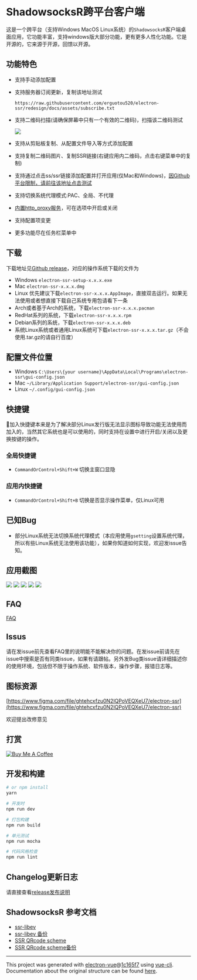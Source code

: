 # ShadowsocksR跨平台客户端

这是一个跨平台（支持Windows MacOS Linux系统）的`ShadowsocksR`客户端桌面应用，它功能丰富，支持windows版大部分功能，更有更多人性化功能。它是开源的，它来源于开源，回馈以开源。

## 功能特色

- 支持手动添加配置
- 支持服务器订阅更新，复制该地址测试

  `https://raw.githubusercontent.com/erguotou520/electron-ssr/redesign/docs/assets/subscribe.txt`
- 支持二维码扫描(请确保屏幕中只有一个有效的二维码)，扫描该二维码测试

  ![](docs/assets/scan.jpg)
- 支持从剪贴板复制、从配置文件导入等方式添加配置
- 支持复制二维码图片、复制SSR链接(右键应用内二维码，点击右键菜单中的复制)
- 支持通过点击ss/ssr链接添加配置并打开应用(仅Mac和Windows)，[因Github平台限制，请前往该地址点击测试](https://erguotou520.github.io/electron-ssr)
- 支持切换系统代理模式:PAC、全局、不代理
- [内置http_proxy服务](docs/HTTP_PROXY.md)，可在选项中开启或关闭
- 支持配置项变更
- 更多功能尽在任务栏菜单中

<!-- ## Telegram交流

[![](https://img.shields.io/badge/Telegram-electron--ssr-blue.svg)](https://t.me/joinchat/E7ViZhJAZpKtnIJy9WepDA) -->

## 下载

下载地址见[Github release](https://github.com/erguotou520/electron-ssr/releases)，对应的操作系统下载的文件为

- Windows `electron-ssr-setup-x.x.x.exe`
- Mac `electron-ssr-x.x.x.dmg`
- Linux 优先建议下载`electron-ssr-x.x.x.AppImage`，直接双击运行。如果无法使用或者想直接下载自己系统专用包请看下一条
- Arch或者基于Arch的系统，下载`electron-ssr-x.x.x.pacman`
- RedHat系列的系统，下载`electron-ssr-x.x.x.rpm`
- Debian系列的系统，下载`electron-ssr-x.x.x.deb`
- 系统Linux系统或者通用Linux系统可下载`electron-ssr-x.x.x.tar.gz`（不会使用.tar.gz的请自行百度）

## 配置文件位置

- Windows `C:\Users\{your username}\AppData\Local\Programs\electron-ssr\gui-config.json`
- Mac `~/Library/Application Support/electron-ssr/gui-config.json`
- Linux `~/.config/gui-config.json`

## 快捷键

加入快捷键本来是为了解决部分Linux发行版无法显示图标导致功能无法使用而加入的，当然其它系统也是可以使用的，同时支持在设置中进行开启/关闭以及更换按键的操作。

### 全局快捷键

- `CommandOrControl+Shift+W` 切换主窗口显隐

### 应用内快捷键
- `CommandOrControl+Shift+B` 切换是否显示操作菜单，仅Linux可用

## 已知Bug

- 部分Linux系统无法切换系统代理模式（本应用使用`gsetting`设置系统代理，所以有些Linux系统无法使用该功能），如果你知道如何实现，欢迎发issue告知。

## 应用截图

![](docs/assets/main.jpg)
![](docs/assets/settings.jpg)
![](docs/assets/ssr-settings.jpg)
![](docs/assets/subscribe.jpg)
![](docs/assets/tray.jpg)

## FAQ

[FAQ](./docs/FAQ.md)

## Issus

请在发issue前先查看FAQ里的说明能不能解决你的问题。在发issue前请先在issue中搜索是否有同类issue，如果有请跟帖。另外发Bug类issue请详细描述你的使用环境，包括但不限于操作系统、软件版本，操作步骤，报错日志等。

## 图标资源

[https://www.figma.com/file/ghtehcxfzu0N2lQPoVEQXeU7/electron-ssr](https://www.figma.com/file/ghtehcxfzu0N2lQPoVEQXeU7/electron-ssr)

欢迎提出改修意见

## 打赏

[![Buy Me A Coffee](https://www.buymeacoffee.com/assets/img/custom_images/orange_img.png)](https://www.buymeacoffee.com/erguotou520)

## 开发和构建

``` bash
# or npm install
yarn

# 开发时
npm run dev

# 打包构建
npm run build

# 单元测试
npm run mocha

# 代码风格检查
npm run lint

```

## Changelog更新日志

请直接查看[release发布说明](https://github.com/erguotou520/electron-ssr/releases)

## ShadowsocksR 参考文档

- [ssr-libev](https://github.com/breakwa11/shadowsocksr-libev)
- [ssr-libev 备份](https://github.com/shadowsocksr-backup/shadowsocksr-libev)
- [SSR QRcode scheme](https://github.com/breakwa11/shadowsocks-rss/wiki/SSR-QRcode-scheme)
- [SSR QRcode scheme备份](https://github.com/shadowsocksr-backup/shadowsocks-rss/wiki/SSR-QRcode-scheme)

---

This project was generated with [electron-vue](https://github.com/SimulatedGREG/electron-vue)@[1c165f7](https://github.com/SimulatedGREG/electron-vue/tree/1c165f7c5e56edaf48be0fbb70838a1af26bb015) using [vue-cli](https://github.com/vuejs/vue-cli). Documentation about the original structure can be found [here](https://simulatedgreg.gitbooks.io/electron-vue/content/index.html).
